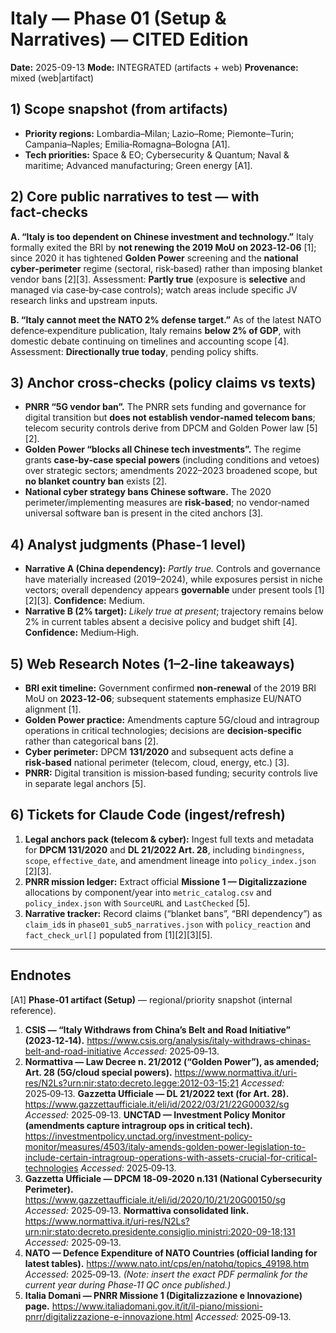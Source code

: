 # Italy — Phase 01 (Setup & Narratives) — CITED Edition
**Date:** 2025-09-13
**Mode:** INTEGRATED (artifacts + web)
**Provenance:** mixed (web|artifact)

## 1) Scope snapshot (from artifacts)
- **Priority regions:** Lombardia–Milan; Lazio–Rome; Piemonte–Turin; Campania–Naples; Emilia‑Romagna–Bologna [A1].
- **Tech priorities:** Space & EO; Cybersecurity & Quantum; Naval & maritime; Advanced manufacturing; Green energy [A1].

## 2) Core public narratives to test — with fact‑checks
**A. “Italy is too dependent on Chinese investment and technology.”** Italy formally exited the BRI by **not renewing the 2019 MoU on 2023‑12‑06** [1]; since 2020 it has tightened **Golden Power** screening and the **national cyber‑perimeter** regime (sectoral, risk‑based) rather than imposing blanket vendor bans [2][3]. Assessment: **Partly true** (exposure is **selective** and managed via case‑by‑case controls); watch areas include specific JV research links and upstream inputs.

**B. “Italy cannot meet the NATO 2% defense target.”** As of the latest NATO defence‑expenditure publication, Italy remains **below 2% of GDP**, with domestic debate continuing on timelines and accounting scope [4]. Assessment: **Directionally true today**, pending policy shifts.

## 3) Anchor cross‑checks (policy claims vs texts)
- **PNRR “5G vendor ban”.** The PNRR sets funding and governance for digital transition but **does not establish vendor‑named telecom bans**; telecom security controls derive from DPCM and Golden Power law [5][2].
- **Golden Power “blocks all Chinese tech investments”.** The regime grants **case‑by‑case special powers** (including conditions and vetoes) over strategic sectors; amendments 2022–2023 broadened scope, but **no blanket country ban** exists [2].
- **National cyber strategy bans Chinese software.** The 2020 perimeter/implementing measures are **risk‑based**; no vendor‑named universal software ban is present in the cited anchors [3].

## 4) Analyst judgments (Phase‑1 level)
- **Narrative A (China dependency):** *Partly true.* Controls and governance have materially increased (2019–2024), while exposures persist in niche vectors; overall dependency appears **governable** under present tools [1][2][3]. **Confidence:** Medium.
- **Narrative B (2% target):** *Likely true at present*; trajectory remains below 2% in current tables absent a decisive policy and budget shift [4]. **Confidence:** Medium‑High.

## 5) Web Research Notes (1–2‑line takeaways)
- **BRI exit timeline:** Government confirmed **non‑renewal** of the 2019 BRI MoU on **2023‑12‑06**; subsequent statements emphasize EU/NATO alignment [1].
- **Golden Power practice:** Amendments capture 5G/cloud and intragroup operations in critical technologies; decisions are **decision‑specific** rather than categorical bans [2].
- **Cyber perimeter:** DPCM **131/2020** and subsequent acts define a **risk‑based** national perimeter (telecom, cloud, energy, etc.) [3].
- **PNRR:** Digital transition is mission‑based funding; security controls live in separate legal anchors [5].

## 6) Tickets for Claude Code (ingest/refresh)
1) **Legal anchors pack (telecom & cyber):** Ingest full texts and metadata for **DPCM 131/2020** and **DL 21/2022 Art. 28**, including `bindingness`, `scope`, `effective_date`, and amendment lineage into `policy_index.json` [2][3].
2) **PNRR mission ledger:** Extract official **Missione 1 — Digitalizzazione** allocations by component/year into `metric_catalog.csv` and `policy_index.json` with `SourceURL` and `LastChecked` [5].
3) **Narrative tracker:** Record claims (“blanket bans”, “BRI dependency”) as `claim_id`s in `phase01_sub5_narratives.json` with `policy_reaction` and `fact_check_url[]` populated from [1][2][3][5].

---

## Endnotes
[A1] **Phase‑01 artifact (Setup)** — regional/priority snapshot (internal reference).

1. **CSIS — “Italy Withdraws from China’s Belt and Road Initiative” (2023‑12‑14).** https://www.csis.org/analysis/italy-withdraws-chinas-belt-and-road-initiative
   *Accessed:* 2025‑09‑13.
2. **Normattiva — Law Decree n. 21/2012 (“Golden Power”), as amended; Art. 28 (5G/cloud special powers).** https://www.normattiva.it/uri-res/N2Ls?urn:nir:stato:decreto.legge:2012-03-15;21
   *Accessed:* 2025‑09‑13.
   **Gazzetta Ufficiale — DL 21/2022 text (for Art. 28).** https://www.gazzettaufficiale.it/eli/id/2022/03/21/22G00032/sg
   *Accessed:* 2025‑09‑13.
   **UNCTAD — Investment Policy Monitor (amendments capture intragroup ops in critical tech).** https://investmentpolicy.unctad.org/investment-policy-monitor/measures/4503/italy-amends-golden-power-legislation-to-include-certain-intragroup-operations-with-assets-crucial-for-critical-technologies
   *Accessed:* 2025‑09‑13.
3. **Gazzetta Ufficiale — DPCM 18‑09‑2020 n.131 (National Cybersecurity Perimeter).** https://www.gazzettaufficiale.it/eli/id/2020/10/21/20G00150/sg
   *Accessed:* 2025‑09‑13.
   **Normattiva consolidated link.** https://www.normattiva.it/uri-res/N2Ls?urn:nir:stato:decreto.presidente.consiglio.ministri:2020-09-18;131
   *Accessed:* 2025‑09‑13.
4. **NATO — Defence Expenditure of NATO Countries (official landing for latest tables).** https://www.nato.int/cps/en/natohq/topics_49198.htm
   *Accessed:* 2025‑09‑13. *(Note: insert the exact PDF permalink for the current year during Phase‑11 QC once published.)*
5. **Italia Domani — PNRR Missione 1 (Digitalizzazione e Innovazione) page.** https://www.italiadomani.gov.it/it/il-piano/missioni-pnrr/digitalizzazione-e-innovazione.html
   *Accessed:* 2025‑09‑13.
